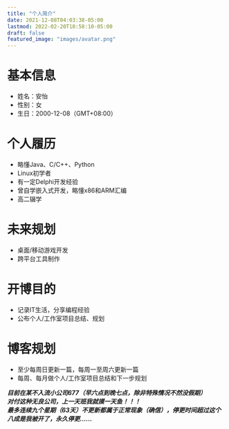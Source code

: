 ```yaml
---
title: "个人简介"
date: 2021-12-08T04:03:38-05:00
lastmod: 2022-02-20T10:58:10-05:00
draft: false
featured_image: "images/avatar.png"
---
```


# 基本信息
* 姓名：安怡
* 性别：女
* 生日：2000-12-08（GMT+08:00）

# 个人履历
* 略懂Java、C/C++、Python
* Linux初学者
* 有一定Delphi开发经验
* 曾自学嵌入式开发，略懂x86和ARM汇编
* 高二辍学

# 未来规划
* 桌面/移动游戏开发
* 跨平台工具制作

# 开博目的
* 记录IT生活，分享编程经验
* 公布个人/工作室项目总结、规划

# 博客规划
* 至少每周日更新一篇，每周一至周六更新一篇
* 每周、每月做个人/工作室项目总结和下一步规划

***目前在某不入流小公司677（早六点到晚七点，除非特殊情况不然没假期）***  
***对付这种无良公司，上一天班我就摸一天鱼！！！***  
***最多连续九个星期（63天）不更新都属于正常现象（确信），停更时间超过这个八成是我被开了，永久停更......***